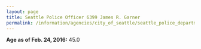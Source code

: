```yaml
---
layout: page
title: Seattle Police Officer 6399 James R. Garner
permalink: /information/agencies/city_of_seattle/seattle_police_department/copbook/6399/
---
```


**Age as of Feb. 24, 2016:** 45.0
